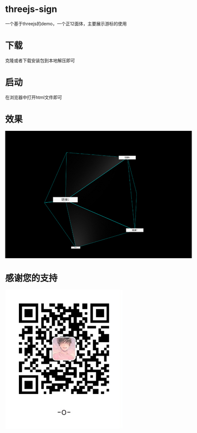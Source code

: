 # threejs-sign
一个基于threejs的demo，一个正12面体，主要展示游标的使用

# 下载
克隆或者下载安装包到本地解压即可

# 启动
在浏览器中打开html文件即可

# 效果
<p align="center">
<img src="./img/1.gif" title="gif效果" style="max-width: 600px" />
</p>

# 感谢您的支持

<img src="./img/zfb.png" title="gif效果" style="max-width: 400px" />